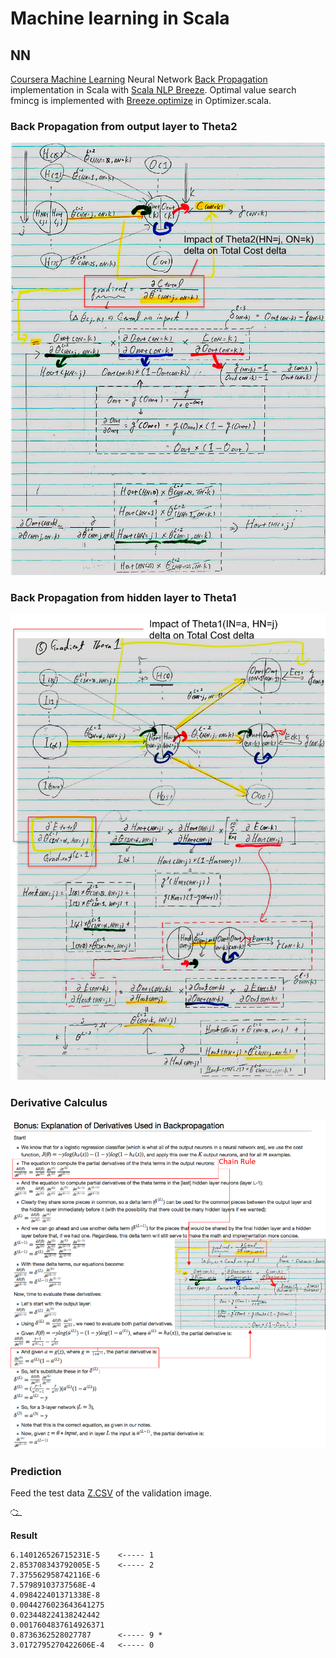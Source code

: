 # Machine learning in Scala

## NN
[Coursera Machine Learning](https://www.coursera.org/learn/machine-learning/home) Neural Network [Back Propagation](https://www.coursera.org/learn/machine-learning/home/week/5) implementation in Scala with [Scala NLP Breeze](https://github.com/scalanlp/breeze). Optimal value search fmincg is implemented with [Breeze.optimize](https://github.com/scalanlp/breeze/wiki/Quickstart#breezeoptimize) in Optimizer.scala.

### Back Propagation from output layer to Theta2 

![Backpopagation Theta2](https://github.com/oonisim/Scala-ML/blob/master/NN/Theta2Gradient.png)

### Back Propagation from hidden layer to Theta1 

![Backpropagation Theta2](https://github.com/oonisim/Scala-ML/blob/master/NN/Theta1Gradient.png)

### Derivative Calculus

![Derivative](https://github.com/oonisim/Scala-ML/blob/master/NN/BPGradientCalculation.png)

### Prediction
Feed the test data [Z.CSV](https://github.com/oonisim/Scala-ML/blob/master/NN/src/main/resources/Z.csv) of the validation image.

![Hand written image](https://raw.githubusercontent.com/oonisim/Scala-ML/master/NN/src/main/resources/9.bmp)


**Result**

	6.140126526715231E-5    <----- 1
	2.853708343792005E-5    <----- 2
	7.375562958742116E-6
	7.57989103737568E-4
	4.098422401371338E-8
	0.0044276023643641275
	0.023448224138242442
	0.0017604837614926371
	0.8736362528027787      <----- 9 *
	3.0172795270422606E-4   <----- 0

